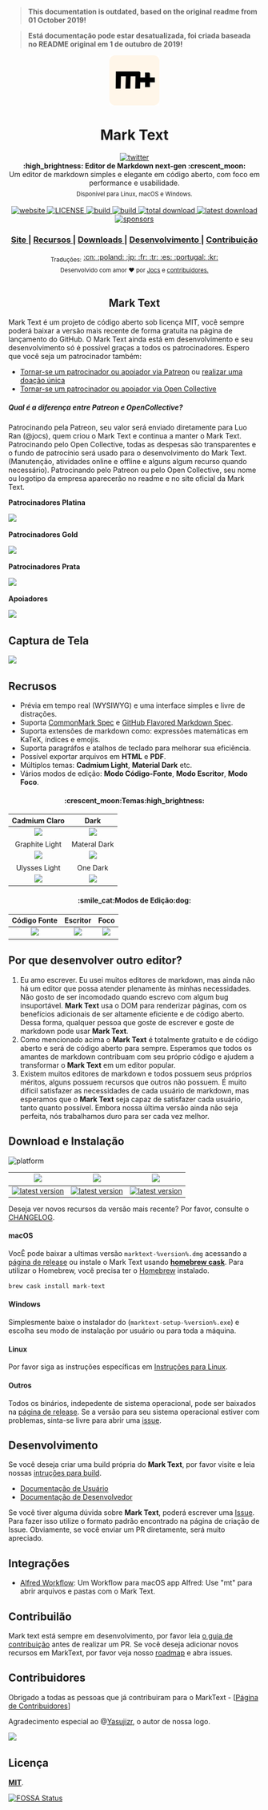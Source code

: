 > **This documentation is outdated, based on the original readme from 01 October 2019!**

> **Está documentação pode estar desatualizada, foi criada baseada no README original em 1 de outubro de 2019!**

<p align="center"><img src="https://raw.githubusercontent.com/marktext/marktext/develop/static/logo-small.png" alt="Mark Text" width="100" height="100"></p>

<h1 align="center">Mark Text</h1>

<div align="center">
  <a href="https://twitter.com/intent/tweet?via=marktextme&url=https://github.com/marktext/marktext/&text=What%20do%20you%20want%20to%20say%20to%20app?&hashtags=happyMarkText">
    <img src="https://img.shields.io/twitter/url/https/github.com/marktext/marktext.svg?style=for-the-badge" alt="twitter">
  </a>
</div>
<div align="center">
  <strong>:high_brightness: Editor de Markdown next-gen :crescent_moon:</strong><br>
  Um editor de markdown simples e elegante em código aberto, com foco em performance e usabilidade.<br>
  <sub>Disponível para Linux, macOS e Windows.</sub>
</div>

<br>

<div align="center">
  <!-- Version -->
  <a href="https://marktext.github.io/website">
    <img src="https://badge.fury.io/gh/jocs%2Fmarktext.svg" alt="website">
  </a>
  <!-- License -->
  <a href="LICENSE">
    <img src="https://img.shields.io/github/license/marktext/marktext.svg" alt="LICENSE">
  </a>
  <!-- Build Status -->
  <a href="https://travis-ci.org/marktext/marktext/">
    <img src="https://travis-ci.org/marktext/marktext.svg?branch=master" alt="build">
  </a>
  <a href="https://ci.appveyor.com/project/marktext/marktext/branch/master">
    <img src="https://ci.appveyor.com/api/projects/status/l4gxgydj0i95hmxg/branch/master?svg=true" alt="build">
  </a>
  <!-- Downloads total -->
  <a href="https://github.com/marktext/marktext/releases">
    <img src="https://img.shields.io/github/downloads/marktext/marktext/total.svg" alt="total download">
  </a>
  <!-- Downloads latest release -->
  <a href="https://github.com/marktext/marktext/releases/latest">
    <img src="https://img.shields.io/github/downloads/marktext/marktext/v0.16.1/total.svg" alt="latest download">
  </a>
  <!-- sponsors -->
  <a href="https://opencollective.com/marktext">
    <img src="https://opencollective.com/marktext/tiers/silver-sponsors/badge.svg?label=SilverSponsors&color=brightgreen" alt="sponsors">
  </a>
</div>

<div align="center">
  <h3>
    <a href="https://marktext.app">
      Site
    </a>
    <span> | </span>
    <a href="https://github.com/marktext/marktext#features">
      Recursos
    </a>
    <span> | </span>
    <a href="https://github.com/marktext/marktext#download-and-installation">
      Downloads
    </a>
    <span> | </span>
    <a href="https://github.com/marktext/marktext#development">
      Desenvolvimento
    </a>
    <span> | </span>
    <a href="https://github.com/marktext/marktext#contribution">
      Contribuição
    </a>
  </h3>
</div>

<div align="center">
  <sub>Traduções:</sub>
  <a href="docs/i18n/zh_cn.md#readme">
    <span>:cn:</span>
  </a>
  <a href="docs/i18n/pl.md#readme">
    <span>:poland:</span>
  </a>
  <a href="docs/i18n/ja.md#readme">
    <span>:jp:</span>
  </a>
  <a href="docs/i18n/french.md#readme">
    <span>:fr:</span>
  </a>
  <a href="docs/i18n/tr.md#readme">
    <span>:tr:</span>
  </a>
  <a href="docs/i18n/spanish.md#readme">
    <span>:es:</span>
  </a>
  <a href="docs/i18n/pt.md#readme">
    <span>:portugal:</span>
  </a>
  <a href="docs/i18n/ko.md#readme">
    <span>:kr:</span>
  </a>
</div>

<div align="center">
  <sub>Desenvolvido com amor ❤︎ por
    <a href="https://github.com/Jocs">Jocs</a> e
    <a href="https://github.com/marktext/marktext/graphs/contributors">
      contribuidores.
    </a>
  </sub>
</div>

<br />

<h2 align="center">Mark Text</h2>

Mark Text é um projeto de código aberto sob licença MIT, você sempre poderá baixar a versão mais recente de forma gratuita na página de lançamento do GitHub. O Mark Text ainda está em desenvolvimento e seu desenvolvimento só é possível graças a todos os patrocinadores. Espero que você seja um patrocinador também:

- [Tornar-se um patrocinador ou apoiador via Patreon](https://www.patreon.com/ranluo) ou [realizar uma doação única](https://github.com/Jocs/sponsor.me)
- [Tornar-se um patrocinador ou apoiador via Open Collective](https://opencollective.com/marktext)

##### Qual é a diferença entre Patreon e OpenCollective?

Patrocinando pela Patreon, seu valor será enviado diretamente para Luo Ran (@jocs), quem criou o Mark Text e continua a manter o Mark Text. Patrocinando pelo Open Collective, todas as despesas são transparentes e o fundo de patrocínio será usado para o desenvolvimento do Mark Text. (Manutenção, atividades online e offline e alguns algum recurso quando necessário). Patrocinando pelo Patreon ou pelo Open Collective, seu nome ou logotipo da empresa aparecerão no readme e no site oficial da Mark Text.

**Patrocinadores Platina**

<a href="https://opencollective.com/marktext#platinum-sponsors">
 <img src="https://opencollective.com/marktext/tiers/platinum-sponsors.svg?avatarHeight=36&width=600">
</a>

**Patrocinadores Gold**

<a href="https://opencollective.com/marktext#platinum-sponsors">
  <img src="https://opencollective.com/marktext/tiers/gold-sponsors.svg?avatarHeight=36&width=600">
</a>

**Patrocinadores Prata**

<a href="https://opencollective.com/marktext#platinum-sponsors">
  <img src="https://opencollective.com/marktext/tiers/bronze-sponsors.svg?avatarHeight=36&width=600">
</a>

**Apoiadores**

<a href="https://opencollective.com/marktext#backers">
  <img src="https://opencollective.com/marktext/tiers/backer.svg?avatarHeight=36&width=600">
</a>

## Captura de Tela

![](https://raw.githubusercontent.com/marktext/marktext/develop/docs/marktext.png)

## Recrusos

- Prévia em tempo real (WYSIWYG) e uma interface simples e livre de distrações.
- Suporta [CommonMark Spec](https://spec.commonmark.org/0.29/) e [GitHub Flavored Markdown Spec](https://github.github.com/gfm/).
- Suporta extensões de markdown como: expressões matemáticas em KaTeX, índices e emojis.
- Suporta paragráfos e atalhos de teclado para melhorar sua eficiência.
- Possível exportar arquivos em **HTML** e **PDF**.
- Múltiplos temas: **Cadmium Light**, **Material Dark** etc.
- Vários modos de edição: **Modo Código-Fonte**, **Modo Escritor**, **Modo Foco**.

<h4 align="center">:crescent_moon:Temas:high_brightness:</h4>

| Cadmium Claro                                     | Dark                                            |
|:-------------------------------------------------:|:-----------------------------------------------:|
| ![](https://raw.githubusercontent.com/marktext/marktext/develop/docs/themeImages/cadmium-light.png)  | ![](https://raw.githubusercontent.com/marktext/marktext/develop/docs/themeImages/dark.png)         |
| Graphite Light                                    | Materal Dark                                    |
| ![](https://raw.githubusercontent.com/marktext/marktext/develop/docs/themeImages/graphite-light.png) | ![](https://raw.githubusercontent.com/marktext/marktext/develop/docs/themeImages/materal-dark.png) |
| Ulysses Light                                     | One Dark                                        |
| ![](https://raw.githubusercontent.com/marktext/marktext/develop/docs/themeImages/ulysses-light.png)  | ![](https://raw.githubusercontent.com/marktext/marktext/develop/docs/themeImages/one-dark.png)     |

<h4 align="center">:smile_cat:Modos de Edição:dog:</h4>

| Código Fonte         | Escritor                 | Foco               |
|:--------------------:|:------------------------:|:-------------------:|
| ![](https://raw.githubusercontent.com/marktext/marktext/develop/docs/source.gif) | ![](https://raw.githubusercontent.com/marktext/marktext/develop/docs/typewriter.gif) | ![](https://raw.githubusercontent.com/marktext/marktext/develop/docs/focus.gif) |

## Por que desenvolver outro editor?

1. Eu amo escrever. Eu usei muitos editores de markdown, mas ainda não há um editor que possa atender plenamente às minhas necessidades. Não gosto de ser incomodado quando escrevo com algum bug insuportável. **Mark Text** usa o DOM para renderizar páginas, com os benefícios adicionais de ser altamente eficiente e de código aberto. Dessa forma, qualquer pessoa que goste de escrever e goste de markdown pode usar **Mark Text**.
2. Como mencionado acima o **Mark Text** é totalmente gratuito e de código aberto e será de código aberto para sempre. Esperamos que todos os amantes de markdown contribuam com seu próprio código e ajudem a transformar o **Mark Text** em um editor popular.
3. Existem muitos editores de markdown e todos possuem seus próprios méritos, alguns possuem recursos que outros não possuem. É muito difícil satisfazer as necessidades de cada usuário de markdown, mas esperamos que o **Mark Text** seja capaz de satisfazer cada usuário, tanto quanto possível. Embora nossa última versão ainda não seja perfeita, nós trabalhamos duro para ser cada vez melhor.

## Download e Instalação

![platform](https://img.shields.io/static/v1.svg?label=Platform&message=Linux-64%20|%20macOS-64%20|%20Win-32%20|%20Win-64&style=for-the-badge)

| ![](https://raw.githubusercontent.com/wiki/ryanoasis/nerd-fonts/screenshots/v1.0.x/mac-pass-sm.png)                                                                                                  | ![](https://raw.githubusercontent.com/wiki/ryanoasis/nerd-fonts/screenshots/v1.0.x/windows-pass-sm.png)                                                                                                          | ![](https://raw.githubusercontent.com/wiki/ryanoasis/nerd-fonts/screenshots/v1.0.x/linux-pass-sm.png)                                                                                                                        |
|:----------------------------------------------------------------------------------------------------------------------------------------------------------------------------------------------------:|:----------------------------------------------------------------------------------------------------------------------------------------------------------------------------------------------------------------:|:----------------------------------------------------------------------------------------------------------------------------------------------------------------------------------------------------------------------------:|
| [![latest version](https://img.shields.io/github/downloads/marktext/marktext/latest/marktext.dmg.svg)](https://github.com/marktext/marktext/releases/download/v0.16.1/marktext.dmg) | [![latest version](https://img.shields.io/github/downloads/marktext/marktext/latest/marktext-setup.exe.svg)](https://github.com/marktext/marktext/releases/download/v0.16.1/marktext-setup.exe) | [![latest version](https://img.shields.io/github/downloads/marktext/marktext/latest/marktext-x86_64.AppImage.svg)](https://github.com/marktext/marktext/releases/download/v0.16.1/marktext-x86_64.AppImage) |

Deseja ver novos recursos da versão mais recente? Por favor, consulte o [CHANGELOG](.github/CHANGELOG.md).

#### macOS

VocÊ pode baixar a ultimas versão `marktext-%version%.dmg` acessando a [página de release](https://github.com/marktext/marktext/releases/latest) ou instale o Mark Text usando [**homebrew cask**](https://github.com/caskroom/homebrew-cask). Para utilizar o Homebrew, você precisa ter o [Homebrew](https://brew.sh/) instalado.

```bash
brew cask install mark-text
```

#### Windows

Simplesmente baixe o instalador do (`marktext-setup-%version%.exe`) e escolha seu modo de instalação por usuário ou para toda a máquina.

#### Linux

Por favor siga as instruções específicas em [Instruções para Linux](docs/LINUX.md).

#### Outros

Todos os binários, indepedente de sistema operacional, pode ser baixados na [página de release](https://github.com/marktext/marktext/releases/latest). Se a versão para seu sistema operacional estiver com problemas, sinta-se livre para abrir uma [issue](https://github.com/marktext/marktext/issues).

## Desenvolvimento

Se você deseja criar uma build própria do **Mark Text**, por favor visite e leia nossas [intruções para build](docs/dev/BUILD.md).

- [Documentação de Usuário](docs/README.md)
- [Documentação de Desenvolvedor](docs/dev/README.md)

Se você tiver alguma dúvida sobre **Mark Text**, poderá escrever uma [Issue](https://github.com/marktext/marktext/issues). Para fazer isso utilize o formato padrão encontrado na página de criação de Issue. Obviamente, se você enviar um PR diretamente, será muito apreciado.

## Integrações

- [Alfred Workflow](http://www.packal.org/workflow/mark-text): Um Workflow para macOS app Alfred: Use "mt" para abrir arquivos e pastas com o Mark Text.

## Contribuilão

Mark text está sempre em desenvolvimento, por favor leia [o guia de contribuição](CONTRIBUTING.md) antes de realizar um PR. Se você deseja adicionar novos recursos em MarkText, por favor veja nosso [roadmap](ROADMAP.md) e abra issues.

## Contribuidores

Obrigado a todas as pessoas que já contribuiram para o MarkText - [[Página de Contribuidores](https://github.com/marktext/marktext/graphs/contributors)]

Agradecimento especial ao @[Yasujizr](https://github.com/Yasujizr), o autor de nossa logo.

<a href="https://github.com/marktext/marktext/graphs/contributors"><img src="https://opencollective.com/marktext/contributors.svg?width=890" /></a>

## Licença

[**MIT**](LICENSE).

[![FOSSA Status](https://app.fossa.io/api/projects/git%2Bgithub.com%2Fmarktext%2Fmarktext.svg?type=large)](https://app.fossa.io/projects/git%2Bgithub.com%2Fmarktext%2Fmarktext?ref=badge_large)

